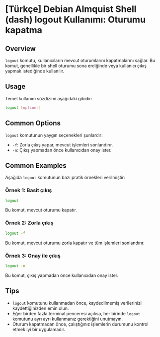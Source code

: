 # [Türkçe] Debian Almquist Shell (dash) logout Kullanımı: Oturumu kapatma

## Overview
`logout` komutu, kullanıcıların mevcut oturumlarını kapatmalarını sağlar. Bu komut, genellikle bir shell oturumu sona erdiğinde veya kullanıcı çıkış yapmak istediğinde kullanılır.

## Usage
Temel kullanım sözdizimi aşağıdaki gibidir:

```bash
logout [options]
```

## Common Options
`logout` komutunun yaygın seçenekleri şunlardır:
- `-f`: Zorla çıkış yapar, mevcut işlemleri sonlandırır.
- `-n`: Çıkış yapmadan önce kullanıcıdan onay ister.

## Common Examples
Aşağıda `logout` komutunun bazı pratik örnekleri verilmiştir:

### Örnek 1: Basit çıkış
```bash
logout
```
Bu komut, mevcut oturumu kapatır.

### Örnek 2: Zorla çıkış
```bash
logout -f
```
Bu komut, mevcut oturumu zorla kapatır ve tüm işlemleri sonlandırır.

### Örnek 3: Onay ile çıkış
```bash
logout -n
```
Bu komut, çıkış yapmadan önce kullanıcıdan onay ister.

## Tips
- `logout` komutunu kullanmadan önce, kaydedilmemiş verilerinizi kaydettiğinizden emin olun.
- Eğer birden fazla terminal penceresi açıksa, her birinde `logout` komutunu ayrı ayrı kullanmanız gerektiğini unutmayın.
- Oturum kapatmadan önce, çalıştığınız işlemlerin durumunu kontrol etmek iyi bir uygulamadır.